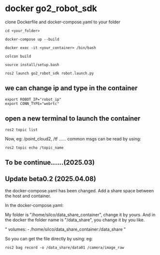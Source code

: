 # docker go2_robot_sdk

clone Dockerfile and docker-compose.yaml to your folder

```
cd <your_folder>

docker-compose up --build

docker exec -it <your_container> /bin/bash

colcon build

source install/setup.bash

ros2 launch go2_robot_sdk robot.launch.py

```
## we can change ip and type in the container 
```
export ROBOT_IP="robot_ip"
export CONN_TYPE="webrtc"
```
## open a new terminal to launch the container
```
ros2 topic list
```
Now, eg: /point_cloud2, /tf ......
common msgs can be read by using:
```
ros2 topic echo /topic_name
```

## To be continue......(2025.03)

## Update beta0.2 (2025.04.08)

the docker-compose.yaml has been changed. Add a share space between the host and container. 

In the docker-compose.yaml:

My folder is "/home/silco/data_share_container", change it by yours. And in the docker the folder name is "/data_share", you change it by you like.

"
volumes:
      - /home/silco/data_share_container:/data_share
"

So you can get the file directly by using: eg:

```
ros2 bag record -o /data_share/data01 /camera/image_raw
```

